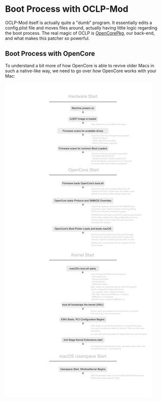 # Boot Process with OCLP-Mod

OCLP-Mod itself is actually quite a "dumb" program. It essentially edits a config.plist file and moves files around, actually having little logic regarding the boot process.  The real magic of OCLP is [OpenCorePkg](https://github.com/acidanthera/OpenCorePkg), our back-end, and what makes this patcher so powerful.

## Boot Process with OpenCore

To understand a bit more of how OpenCore is able to revive older Macs in such a native-like way, we need to go over *how* OpenCore works with your Mac:

![](./images/oc-explained.png)
